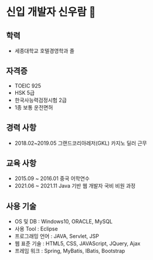 # 신입 개발자 신우람 🌱


## 학력
- 세종대학교 호텔경영학과 졸


## 자격증
- TOEIC 925
- HSK 5급
- 한국사능력검정시험 2급
- 1종 보통 운전면허


## 경력 사항
- 2018.02~2019.05 그랜드코리아레저(GKL) 카지노 딜러 근무


## 교육 사항
- 2015.09 ~ 2016.01 중국 어학연수
- 2021.06 ~ 2021.11 Java 기반 웹 개발자 국비 비원 과정


## 사용 기술
- OS 및 DB : Windows10, ORACLE, MySQL 
- 사용 Tool : Eclipse
- 프로그래밍 언어 : JAVA, Servlet, JSP
- 웹 표준 기술 : HTML5, CSS, JAVAScript, JQuery, Ajax
- 프레임 워크 : Spring, MyBatis, IBatis, Bootstrap
 
<!--
**shinwr7/shinwr7** is a ✨ _special_ ✨ repository because its `README.md` (this file) appears on your GitHub profile.

Here are some ideas to get you started:

- 🔭 I’m currently working on ...
- 🌱 I’m currently learning ...
- 👯 I’m looking to collaborate on ...
- 🤔 I’m looking for help with ...
- 💬 Ask me about ...
- 📫 How to reach me: ...
- 😄 Pronouns: ...
- ⚡ Fun fact: ...
-->
